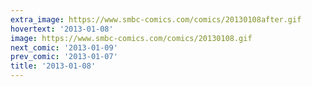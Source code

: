 ```yaml
---
extra_image: https://www.smbc-comics.com/comics/20130108after.gif
hovertext: '2013-01-08'
image: https://www.smbc-comics.com/comics/20130108.gif
next_comic: '2013-01-09'
prev_comic: '2013-01-07'
title: '2013-01-08'
---
```


